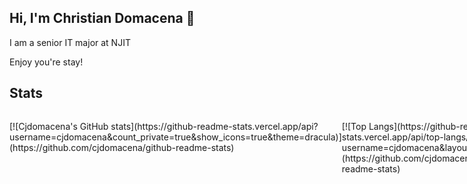 ## Hi, I'm Christian Domacena 👋

<p> I am a senior IT major at NJIT </p>
<p> Enjoy you're stay! </p>

## Stats
<div style="display:flex; justify-content: space-between;">
 <p>[![Cjdomacena's GitHub stats](https://github-readme-stats.vercel.app/api?username=cjdomacena&count_private=true&show_icons=true&theme=dracula)](https://github.com/cjdomacena/github-readme-stats)</p>

  <p>[![Top Langs](https://github-readme-stats.vercel.app/api/top-langs/?username=cjdomacena&layout=compact)](https://github.com/cjdomacena/github-readme-stats)</p>
</div>
